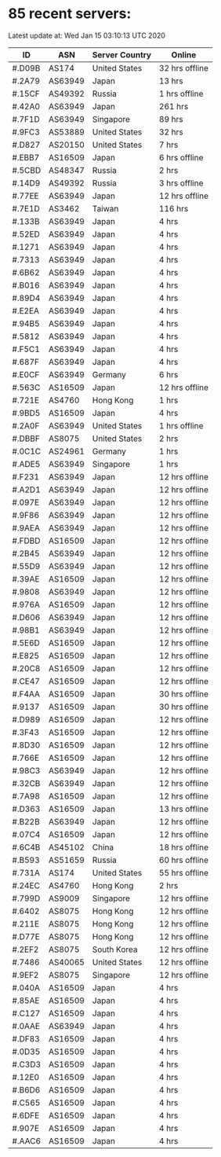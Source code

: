 # 85 recent servers:

Latest update at: Wed Jan 15 03:10:13 UTC 2020

| ID | ASN | Server Country | Online |
| -- | --- | -------------- | ------ |
| #.D09B | AS174 | United States | 32 hrs offline |
| #.2A79 | AS63949 | Japan | 13 hrs |
| #.15CF | AS49392 | Russia | 1 hrs offline |
| #.42A0 | AS63949 | Japan | 261 hrs |
| #.7F1D | AS63949 | Singapore | 89 hrs |
| #.9FC3 | AS53889 | United States | 32 hrs |
| #.D827 | AS20150 | United States | 7 hrs |
| #.EBB7 | AS16509 | Japan | 6 hrs offline |
| #.5CBD | AS48347 | Russia | 2 hrs |
| #.14D9 | AS49392 | Russia | 3 hrs offline |
| #.77EE | AS63949 | Japan | 12 hrs offline |
| #.7E1D | AS3462 | Taiwan | 116 hrs |
| #.133B | AS63949 | Japan | 4 hrs |
| #.52ED | AS63949 | Japan | 4 hrs |
| #.1271 | AS63949 | Japan | 4 hrs |
| #.7313 | AS63949 | Japan | 4 hrs |
| #.6B62 | AS63949 | Japan | 4 hrs |
| #.B016 | AS63949 | Japan | 4 hrs |
| #.89D4 | AS63949 | Japan | 4 hrs |
| #.E2EA | AS63949 | Japan | 4 hrs |
| #.94B5 | AS63949 | Japan | 4 hrs |
| #.5812 | AS63949 | Japan | 4 hrs |
| #.F5C1 | AS63949 | Japan | 4 hrs |
| #.687F | AS63949 | Japan | 4 hrs |
| #.E0CF | AS63949 | Germany | 6 hrs |
| #.563C | AS16509 | Japan | 12 hrs offline |
| #.721E | AS4760 | Hong Kong | 1 hrs |
| #.9BD5 | AS16509 | Japan | 4 hrs |
| #.2A0F | AS63949 | United States | 1 hrs offline |
| #.DBBF | AS8075 | United States | 2 hrs |
| #.0C1C | AS24961 | Germany | 1 hrs |
| #.ADE5 | AS63949 | Singapore | 1 hrs |
| #.F231 | AS63949 | Japan | 12 hrs offline |
| #.A2D1 | AS63949 | Japan | 12 hrs offline |
| #.097E | AS63949 | Japan | 12 hrs offline |
| #.9F86 | AS63949 | Japan | 12 hrs offline |
| #.9AEA | AS63949 | Japan | 12 hrs offline |
| #.FDBD | AS16509 | Japan | 12 hrs offline |
| #.2B45 | AS63949 | Japan | 12 hrs offline |
| #.55D9 | AS63949 | Japan | 12 hrs offline |
| #.39AE | AS16509 | Japan | 12 hrs offline |
| #.9808 | AS63949 | Japan | 12 hrs offline |
| #.976A | AS16509 | Japan | 12 hrs offline |
| #.D606 | AS63949 | Japan | 12 hrs offline |
| #.98B1 | AS63949 | Japan | 12 hrs offline |
| #.5E6D | AS16509 | Japan | 12 hrs offline |
| #.E825 | AS16509 | Japan | 12 hrs offline |
| #.20C8 | AS16509 | Japan | 12 hrs offline |
| #.CE47 | AS16509 | Japan | 12 hrs offline |
| #.F4AA | AS16509 | Japan | 30 hrs offline |
| #.9137 | AS16509 | Japan | 30 hrs offline |
| #.D989 | AS16509 | Japan | 12 hrs offline |
| #.3F43 | AS16509 | Japan | 12 hrs offline |
| #.8D30 | AS16509 | Japan | 12 hrs offline |
| #.766E | AS16509 | Japan | 12 hrs offline |
| #.98C3 | AS63949 | Japan | 12 hrs offline |
| #.32CB | AS63949 | Japan | 12 hrs offline |
| #.7A98 | AS16509 | Japan | 12 hrs offline |
| #.D363 | AS16509 | Japan | 13 hrs offline |
| #.B22B | AS63949 | Japan | 12 hrs offline |
| #.07C4 | AS16509 | Japan | 12 hrs offline |
| #.6C4B | AS45102 | China | 18 hrs offline |
| #.B593 | AS51659 | Russia | 60 hrs offline |
| #.731A | AS174 | United States | 55 hrs offline |
| #.24EC | AS4760 | Hong Kong | 2 hrs |
| #.799D | AS9009 | Singapore | 12 hrs offline |
| #.6402 | AS8075 | Hong Kong | 12 hrs offline |
| #.211E | AS8075 | Hong Kong | 12 hrs offline |
| #.D77E | AS8075 | Hong Kong | 12 hrs offline |
| #.2EF2 | AS8075 | South Korea | 12 hrs offline |
| #.7486 | AS40065 | United States | 12 hrs offline |
| #.9EF2 | AS8075 | Singapore | 12 hrs offline |
| #.040A | AS16509 | Japan | 4 hrs |
| #.85AE | AS16509 | Japan | 4 hrs |
| #.C127 | AS16509 | Japan | 4 hrs |
| #.0AAE | AS63949 | Japan | 4 hrs |
| #.DF83 | AS16509 | Japan | 4 hrs |
| #.0D35 | AS16509 | Japan | 4 hrs |
| #.C3D3 | AS16509 | Japan | 4 hrs |
| #.12E0 | AS16509 | Japan | 4 hrs |
| #.B6D6 | AS16509 | Japan | 4 hrs |
| #.C565 | AS16509 | Japan | 4 hrs |
| #.6DFE | AS16509 | Japan | 4 hrs |
| #.907E | AS16509 | Japan | 4 hrs |
| #.AAC6 | AS16509 | Japan | 4 hrs |

